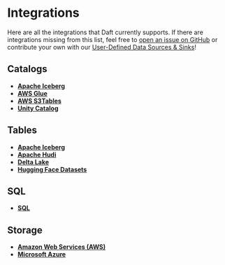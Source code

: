 # Integrations

Here are all the integrations that Daft currently supports. If there are integrations missing from this list, feel free to [open an issue on GitHub](https://github.com/Eventual-Inc/Daft/issues) or contribute your own with our [User-Defined Data Sources & Sinks](https://docs.daft.ai/en/stable/connectors/#user-defined)!

## Catalogs

<div class="grid cards" markdown>

- [**Apache Iceberg**](io/iceberg.md)
- [**AWS Glue**](catalogs/glue.md)
- [**AWS S3Tables**](catalogs/s3tables.md)
- [**Unity Catalog**](catalogs/unity_catalog.md)

</div>

## Tables

<div class="grid cards" markdown>

- [**Apache Iceberg**](io/iceberg.md)
- [**Apache Hudi**](io/hudi.md)
- [**Delta Lake**](io/delta_lake.md)
- [**Hugging Face Datasets**](io/huggingface.md)
<!-- - [**LanceDB**](io/lancedb.md) -->

</div>

## SQL

<div class="grid cards" markdown>

- [**SQL**](io/sql.md)

</div>

## Storage

<div class="grid cards" markdown>

- [**Amazon Web Services (AWS)**](io/aws.md)
- [**Microsoft Azure**](io/azure.md)
<!-- - [**Google Cloud Storage**](io/gcs.md) -->

</div>
